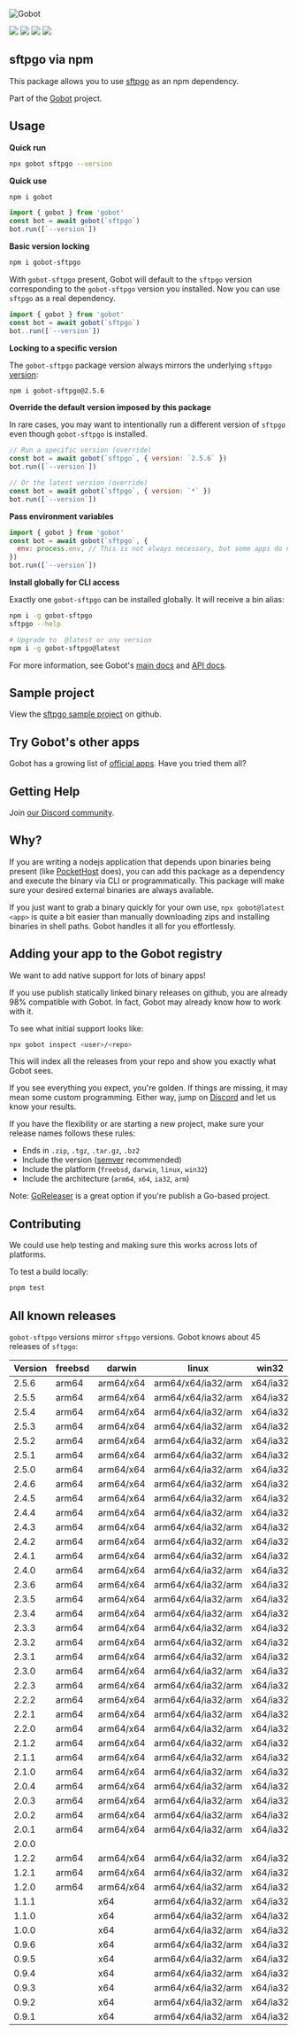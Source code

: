 ![Gobot](https://raw.githubusercontent.com/benallfree/gobot/v1.0.0-alpha.32/assets/gobot-banner-300x.png)

![](https://img.shields.io/npm/v/gobot-sftpgo) ![](https://img.shields.io/npm/dt/gobot-sftpgo) ![](https://img.shields.io/github/commit-activity/t/benallfree/gobot) ![](https://img.shields.io/github/stars/benallfree/gobot)

## sftpgo via npm

This package allows you to use [sftpgo](https://github.com/drakkan/sftpgo) as an npm dependency.

Part of the [Gobot](https://www.npmjs.com/package/gobot) project.

## Usage

**Quick run**

```bash
npx gobot sftpgo --version
```

**Quick use**

```bash
npm i gobot
```

```js
import { gobot } from 'gobot'
const bot = await gobot(`sftpgo`)
bot.run([`--version`])
```

**Basic version locking**

```bash
npm i gobot-sftpgo
```

With `gobot-sftpgo` present, Gobot will default to the `sftpgo` version corresponding to the `gobot-sftpgo` version you installed. Now you can use `sftpgo` as a real dependency.

```js
import { gobot } from 'gobot'
const bot = await gobot(`sftpgo`)
bot..run([`--version`])
```

**Locking to a specific version**

The `gobot-sftpgo` package version always mirrors the underlying `sftpgo` [version](#known-versions):

```bash
npm i gobot-sftpgo@2.5.6
```

**Override the default version imposed by this package**

In rare cases, you may want to intentionally run a different version of `sftpgo` even though `gobot-sftpgo` is installed.

```js
// Run a specific version (override)
const bot = await gobot(`sftpgo`, { version: `2.5.6` })
bot.run([`--version`])

// Or the latest version (override)
const bot = await gobot(`sftpgo`, { version: `*` })
bot.run([`--version`])
```

**Pass environment variables**

```js
import { gobot } from 'gobot'
const bot = await gobot(`sftpgo`, {
  env: process.env, // This is not always necessary, but some apps do need it
})
bot.run([`--version`])
```

**Install globally for CLI access**

Exactly one `gobot-sftpgo` can be installed globally. It will receive a bin alias:

```bash
npm i -g gobot-sftpgo
sftpgo --help

# Upgrade to  @latest or any version
npm i -g gobot-sftpgo@latest
```

For more information, see Gobot's [main docs](https://www.npmjs.com/package/gobot) and [API docs](https://github.com/benallfree/gobot/blob/v1.0.0-alpha.32/docs/readme.md).

## Sample project

View the [sftpgo sample project](https://github.com/benallfree/gobot/tree/v1.0.0-alpha.32/src/apps/sftpgo/sample-project) on github.

## Try Gobot's other apps

Gobot has a growing list of [official apps](https://www.npmjs.com/package/gobot#official-gobot-apps). Have you tried them all?

## Getting Help

Join [our Discord community](https://discord.gg/977kMmFnXc).

## Why?

If you are writing a nodejs application that depends upon binaries being present (like [PocketHost](https://github.com/pockethost/pockethost) does), you can add this package as a dependency and execute the binary via CLI or programmatically. This package will make sure your desired external binaries are always available.

If you just want to grab a binary quickly for your own use, `npx gobot@latest <app>` is quite a bit easier than manually downloading zips and installing binaries in shell paths. Gobot handles it all for you effortlessly.

## Adding your app to the Gobot registry

We want to add native support for lots of binary apps!

If you use publish statically linked binary releases on github, you are already 98% compatible with Gobot. In fact, Gobot may already know how to work with it.

To see what initial support looks like:

```bash
npx gobot inspect <user>/<repo>
```

This will index all the releases from your repo and show you exactly what Gobot sees.

If you see everything you expect, you're golden. If things are missing, it may mean some custom programming. Either way, jump on [Discord](https://discord.gg/977kMmFnXc) and let us know your results.

If you have the flexibility or are starting a new project, make sure your release names follows these rules:

- Ends in `.zip`, `.tgz`, `.tar.gz`, `.bz2`
- Include the version ([semver](https://semver.org) recommended)
- Include the platform (`freebsd`, `darwin`, `linux`, `win32`)
- Include the architecture (`arm64`, `x64`, `ia32`, `arm`)

Note: [GoReleaser](https://goreleaser.com/) is a great option if you're publish a Go-based project.

## Contributing

We could use help testing and making sure this works across lots of platforms.

To test a build locally:

```bash
pnpm test
```

## All known releases

`gobot-sftpgo` versions mirror `sftpgo` versions. Gobot knows about 45 releases of `sftpgo`:

| Version | freebsd | darwin    | linux              | win32    |
| ------- | ------- | --------- | ------------------ | -------- |
| 2.5.6   | arm64   | arm64/x64 | arm64/x64/ia32/arm | x64/ia32 |
| 2.5.5   | arm64   | arm64/x64 | arm64/x64/ia32/arm | x64/ia32 |
| 2.5.4   | arm64   | arm64/x64 | arm64/x64/ia32/arm | x64/ia32 |
| 2.5.3   | arm64   | arm64/x64 | arm64/x64/ia32/arm | x64/ia32 |
| 2.5.2   | arm64   | arm64/x64 | arm64/x64/ia32/arm | x64/ia32 |
| 2.5.1   | arm64   | arm64/x64 | arm64/x64/ia32/arm | x64/ia32 |
| 2.5.0   | arm64   | arm64/x64 | arm64/x64/ia32/arm | x64/ia32 |
| 2.4.6   | arm64   | arm64/x64 | arm64/x64/ia32/arm | x64/ia32 |
| 2.4.5   | arm64   | arm64/x64 | arm64/x64/ia32/arm | x64/ia32 |
| 2.4.4   | arm64   | arm64/x64 | arm64/x64/ia32/arm | x64/ia32 |
| 2.4.3   | arm64   | arm64/x64 | arm64/x64/ia32/arm | x64/ia32 |
| 2.4.2   | arm64   | arm64/x64 | arm64/x64/ia32/arm | x64/ia32 |
| 2.4.1   | arm64   | arm64/x64 | arm64/x64/ia32/arm | x64/ia32 |
| 2.4.0   | arm64   | arm64/x64 | arm64/x64/ia32/arm | x64/ia32 |
| 2.3.6   | arm64   | arm64/x64 | arm64/x64/ia32/arm | x64/ia32 |
| 2.3.5   | arm64   | arm64/x64 | arm64/x64/ia32/arm | x64/ia32 |
| 2.3.4   | arm64   | arm64/x64 | arm64/x64/ia32/arm | x64/ia32 |
| 2.3.3   | arm64   | arm64/x64 | arm64/x64/ia32/arm | x64/ia32 |
| 2.3.2   | arm64   | arm64/x64 | arm64/x64/ia32/arm | x64/ia32 |
| 2.3.1   | arm64   | arm64/x64 | arm64/x64/ia32/arm | x64/ia32 |
| 2.3.0   | arm64   | arm64/x64 | arm64/x64/ia32/arm | x64/ia32 |
| 2.2.3   | arm64   | arm64/x64 | arm64/x64/ia32/arm | x64/ia32 |
| 2.2.2   | arm64   | arm64/x64 | arm64/x64/ia32/arm | x64/ia32 |
| 2.2.1   | arm64   | arm64/x64 | arm64/x64/ia32/arm | x64/ia32 |
| 2.2.0   | arm64   | arm64/x64 | arm64/x64/ia32/arm | x64/ia32 |
| 2.1.2   | arm64   | arm64/x64 | arm64/x64/ia32/arm | x64/ia32 |
| 2.1.1   | arm64   | arm64/x64 | arm64/x64/ia32/arm | x64/ia32 |
| 2.1.0   | arm64   | arm64/x64 | arm64/x64/ia32/arm | x64/ia32 |
| 2.0.4   | arm64   | arm64/x64 | arm64/x64/ia32/arm | x64/ia32 |
| 2.0.3   | arm64   | arm64/x64 | arm64/x64/ia32/arm | x64/ia32 |
| 2.0.2   | arm64   | arm64/x64 | arm64/x64/ia32/arm | x64/ia32 |
| 2.0.1   | arm64   | arm64/x64 | arm64/x64/ia32/arm | x64/ia32 |
| 2.0.0   |         |           |                    |          |
| 1.2.2   | arm64   | arm64/x64 | arm64/x64/ia32/arm | x64/ia32 |
| 1.2.1   | arm64   | arm64/x64 | arm64/x64/ia32/arm | x64/ia32 |
| 1.2.0   | arm64   | arm64/x64 | arm64/x64/ia32/arm | x64/ia32 |
| 1.1.1   |         | x64       | arm64/x64/ia32/arm | x64/ia32 |
| 1.1.0   |         | x64       | arm64/x64/ia32/arm | x64/ia32 |
| 1.0.0   |         | x64       | arm64/x64/ia32/arm | x64/ia32 |
| 0.9.6   |         | x64       | arm64/x64/ia32/arm | x64/ia32 |
| 0.9.5   |         | x64       | arm64/x64/ia32/arm | x64/ia32 |
| 0.9.4   |         | x64       | arm64/x64/ia32/arm | x64/ia32 |
| 0.9.3   |         | x64       | arm64/x64/ia32/arm | x64/ia32 |
| 0.9.2   |         | x64       | arm64/x64/ia32/arm | x64/ia32 |
| 0.9.1   |         | x64       | arm64/x64/ia32/arm | x64/ia32 |
